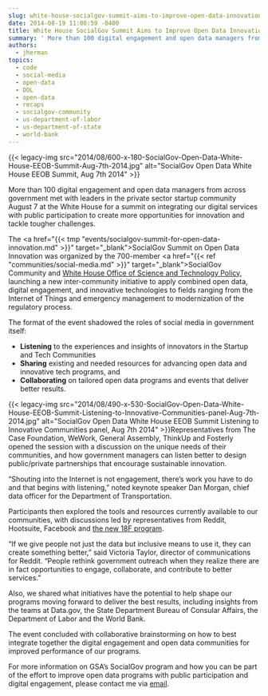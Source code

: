 ```yaml
---
slug: white-house-socialgov-summit-aims-to-improve-open-data-innovation
date: 2014-08-19 11:00:59 -0400
title: White House SocialGov Summit Aims to Improve Open Data Innovation
summary: ' More than 100 digital engagement and open data managers from across government met with leaders in the private sector startup community August 7 at the White House for a summit on integrating our digital services with public participation to create more'
authors:
  - jherman
topics:
  - code
  - social-media
  - open-data
  - DOL
  - open-data
  - recaps
  - socialgov-community
  - us-department-of-labor
  - us-department-of-state
  - world-bank
---
```


{{< legacy-img src="2014/08/600-x-180-SocialGov-Open-Data-White-House-EEOB-Summit-Aug-7th-2014.jpg" alt="SocialGov Open Data White House EEOB Summit, Aug 7th 2014" >}}

More than 100 digital engagement and open data managers from across government met with leaders in the private sector startup community August 7 at the White House for a summit on integrating our digital services with public participation to create more opportunities for innovation and tackle tougher challenges.

The <a href="{{< tmp "events/socialgov-summit-for-open-data-innovation.md" >}}" target="_blank">SocialGov Summit on Open Data Innovation</a> was organized by the 700-member <a href="{{< ref "communities/social-media.md" >}}" target="_blank">SocialGov Community</a> and <a href="http://www.whitehouse.gov/administration/eop/ostp/blog" target="_blank">White House Office of Science and Technology Policy</a>, launching a new inter-community initiative to apply combined open data, digital engagement, and innovative technologies to fields ranging from the Internet of Things and emergency management to modernization of the regulatory process.

The format of the event shadowed the roles of social media in government itself:

  * **Listening** to the experiences and insights of innovators in the Startup and Tech Communities
  * **Sharing** existing and needed resources for advancing open data and innovative tech programs, and
  * **Collaborating** on tailored open data programs and events that deliver better results.

{{< legacy-img src="2014/08/490-x-530-SocialGov-Open-Data-White-House-EEOB-Summit-Listening-to-Innovative-Communities-panel-Aug-7th-2014.jpg" alt="SocialGov Open Data White House EEOB Summit Listening to Innovative Communities panel, Aug 7th 2014" >}}Representatives from The Case Foundation, WeWork, General Assembly, ThinkUp and Fosterly opened the session with a discussion on the unique needs of their communities, and how government managers can listen better to design public/private partnerships that encourage sustainable innovation.

“Shouting into the Internet is not engagement, there’s work you have to do and that begins with listening,” noted keynote speaker Dan Morgan, chief data officer for the Department of Transportation.

Participants then explored the tools and resources currently available to our communities, with discussions led by representatives from Reddit, Hootsuite, Facebook and <a href="https://18f.gsa.gov/" target="_blank">the new 18F program</a>.

“If we give people not just the data but inclusive means to use it, they can create something better,” said Victoria Taylor, director of communications for Reddit. “People rethink government outreach when they realize there are in fact opportunities to engage, collaborate, and contribute to better services.”

Also, we shared what initiatives have the potential to help shape our programs moving forward to deliver the best results, including insights from the teams at Data.gov, the State Department Bureau of Consular Affairs, the Department of Labor and the World Bank.

The event concluded with collaborative brainstorming on how to best integrate together the digital engagement and open data communities for improved performance of our programs.

For more information on GSA’s SocialGov program and how you can be part of the effort to improve open data programs with public participation and digital engagement, please contact me via [email](mailto:justin.herman@gsa.gov).
